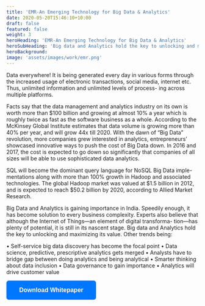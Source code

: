 ```yaml
---
title: 'EMR-An Emerging Technology for Big Data & Analytics'
date: 2020-05-20T15:46:10+10:00
draft: false
featured: false
weight: 3
heroHeading: 'EMR-An Emerging Technology for Big Data & Analytics'
heroSubHeading: 'Big data and Analytics hold the key to unlocking and maximizing its value.'
heroBackground:
image: 'assets/images/work/emr.png'
---
```


Data everywhere! It is being generated every day in various forms through the increased usage of electronic transactions, social media, internet etc. Thus, unlimited information and unlimited levels of process- ing across multiple platforms.

Facts say that the data management and analytics industry on its own is worth more than $100 billion and growing at almost 10% a year which is roughly twice as fast as the software business as a whole. According to the McKinsey Global Institute estimates that data volume is growing more than 40% per year, and will grow 44x till 2020. With the dawn of “Big Data” revolution, more companies grew interested in analytics, entrepreneurs’ showcased innovative ways to push the cost of Big Data down. In 2016 and 2017, the cost is expected to go down so significantly that companies of all sizes will be able to use sophisticated data analytics.

SQL will become the dominant query language for NoSQL Big Data imple- mentations along with more than 100% growth in Hadoop and associated technologies. The global Hadoop market was valued at $1.5 billion in 2012, and is expected to reach $50.2 billion by 2020, according to Allied Market Research.

Big Data and Analytics is gaining importance in India. Speedily enough, it has become solution to every business complexity. Experts also believe that although the Internet of Things—an element of digital transforma- tion—has plenty of potential, it is still in its nascent stage. Big data and Analytics hold the key to unlocking and maximizing its value. Other trends being:

• Self-service big data discovery has become the focal point
• Data science, predictive, prescriptive analytics gets merged
• Analysts have to bridge gap between doing analytics and being analytical
• Smarter thinking about data inclusion
• Data governance to gain importance
• Analytics will drive customer value

<div class="col-lg-3">
<script src="//static.leadpages.net/leadboxes/current/embed.js" async defer></script> <button
data-leadbox-popup="4iiPtnjtWTqhbXvMQZLTeA" data-leadbox-domain="bluepiconsulting.lpages.co"
style="background: rgb(0, 119, 255);border-color: rgb(0, 119, 255);border-radius: 6px;color: #FFFFFF;display: inline-block;vertical-align: middle;padding: 16px 32px;min-width: 235px;border: 1px solid rgb(0, 119, 255);font-size: 1rem;font-family: Helvetica, Arial, sans-serif;font-weight: bold; text-align: center;outline: 0;line-height: 1;cursor: pointer;-webkit-transition: background 0.3s, color 0.3s, border 0.3s;transition: background 0.3s, color 0.3s, border 0.3s;">Download
Whitepaper</button>
</div>
